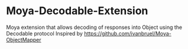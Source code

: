 # Moya-Decodable-Extension
Moya extension that allows decoding of responses into Object using the Decodable protocol
Inspired by https://github.com/ivanbruel/Moya-ObjectMapper
